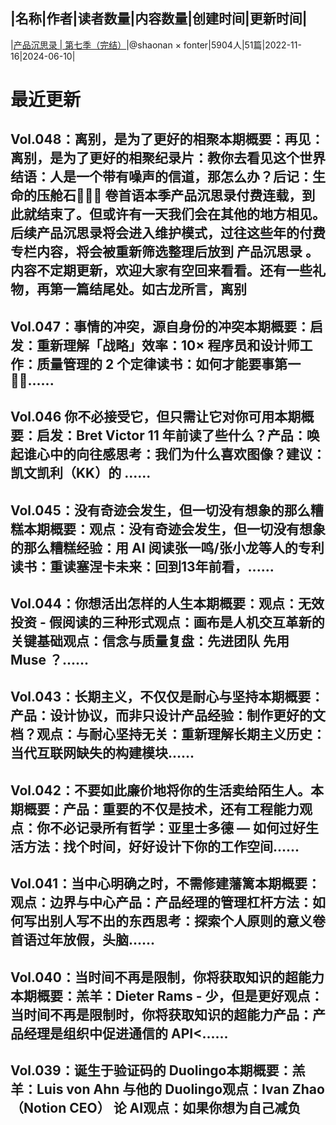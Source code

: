 |名称|作者|读者数量|内容数量|创建时间|更新时间|
---
|[产品沉思录 | 第七季（完结）](https://xiaobot.net/p/pmthinking2023?refer=0b133df9-27dc-423b-8101-639049001c13)|@shaonan × fonter|5904人|51篇|2022-11-16|2024-06-10|

# 最近更新
## Vol.048：离别，是为了更好的相聚本期概要：再见：离别，是为了更好的相聚纪录片：教你去看见这个世界结语：人是一个带有噪声的信道，那怎么办？后记：生命的压舱石🧑🏻‍💻 卷首语本季产品沉思录付费连载，到此就结束了。但或许有一天我们会在其他的地方相见。后续产品沉思录将会进入维护模式，过往这些年的付费专栏内容，将会被重新筛选整理后放到 产品沉思录 。内容不定期更新，欢迎大家有空回来看看。还有一些礼物，再第一篇结尾处。如古龙所言，离别
## Vol.047：事情的冲突，源自身份的冲突本期概要：启发：重新理解「战略」效率：10× 程序员和设计师工作：质量管理的 2 个定律读书：如何才能要事第一🧑🏻‍......
## Vol.046 你不必接受它，但只需让它对你可用本期概要：启发：Bret Victor 11 年前读了些什么？产品：唤起谁心中的向往感思考：我们为什么喜欢图像？建议：凯文凯利（KK）的 ......
## Vol.045：没有奇迹会发生，但一切没有想象的那么糟糕本期概要：观点：没有奇迹会发生，但一切没有想象的那么糟糕经验：用 AI 阅读张一鸣/张小龙等人的专利读书：重读塞涅卡未来：回到13年前看，......
## Vol.044：你想活出怎样的人生本期概要：观点：无效投资 - 假阅读的三种形式观点：画布是人机交互革新的关键基础观点：信念与质量复盘：先进团队 先用 Muse ？......
## Vol.043：长期主义，不仅仅是耐心与坚持本期概要：产品：设计协议，而非只设计产品经验：制作更好的文档？观点：与耐心坚持无关：重新理解长期主义历史：当代互联网缺失的构建模块......
## Vol.042：不要如此廉价地将你的生活卖给陌生人。本期概要：产品：重要的不仅是技术，还有工程能力观点：你不必记录所有哲学：亚里士多德 — 如何过好生活方法：找个时间，好好设计下你的工作空间......
## Vol.041：当中心明确之时，不需修建藩篱本期概要：观点：边界与中心产品：产品经理的管理杠杆方法：如何写出别人写不出的东西思考：探索个人原则的意义卷首语过年放假，头脑......
## Vol.040：当时间不再是限制，你将获取知识的超能力本期概要：羔羊：Dieter Rams - 少，但是更好观点：当时间不再是限制时，你将获取知识的超能力产品：产品经理是组织中促进通信的 API<......
## Vol.039：诞生于验证码的 Duolingo本期概要：羔羊：Luis von Ahn 与他的 Duolingo观点：Ivan Zhao（Notion CEO） 论 AI观点：如果你想为自己减负

